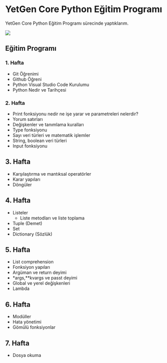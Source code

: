 # YetGen Core Python Eğitim Programı

YetGen Core Python Eğitim Programı sürecinde yaptıklarım.

<img src="https://yetkingencler.com/wp-content/uploads/2021/07/yetgen-beyaz-e1626884322969-300x111.png">

## Eğitim Programı

### 1. Hafta

* Git Öğrenimi
* Github Öğreni
* Python Visual Studio Code Kurulumu
* Python Nedir ve Tarihçesi

### 2. Hafta
* Print fonksiyonu nedir ne işe yarar ve parametreleri nelerdir?
* Yorum satırları
* Değişkenler ve tanımlama kuralları
* Type fonksiyonu
* Sayı veri türleri ve matematik işlemler
* String, boolean veri türleri
* Input fonksiyonu

## 3. Hafta
* Karşılaştırma ve mantıksal operatörler
* Karar yapıları
* Döngüler

## 4. Hafta
* Listeler
    * Liste metodları ve liste toplama
* Tuple (Demet)
* Set
* Dictionary (Sözlük)

## 5. Hafta
* List comprehension
* Fonksiyon yapıları
* Argüman ve return deyimi
* *args,**kvargs ve passt deyimi
* Global ve yerel değişkenleri
* Lambda

## 6. Hafta
* Modüller
* Hata yönetimi
* Gömülü fonksiyonlar


## 7. Hafta
* Dosya okuma